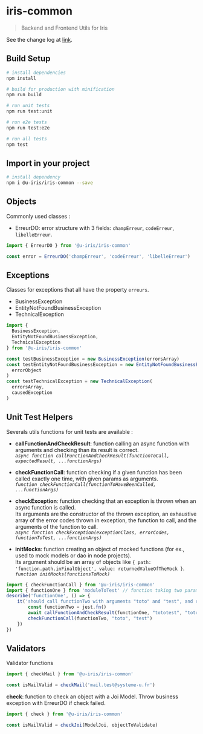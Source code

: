 # iris-common

> Backend and Frontend Utils for Iris

See the change log at [link](release-notes.md).

## Build Setup

```bash
# install dependencies
npm install

# build for production with minification
npm run build

# run unit tests
npm run test:unit

# run e2e tests
npm run test:e2e

# run all tests
npm test
```

## Import in your project

```bash
# install dependency
npm i @u-iris/iris-common --save
```

## Objects

Commonly used classes :

- ErreurDO: error structure with 3 fields: `champErreur`, `codeErreur`, `libelleErreur`.

```js
import { ErreurDO } from '@u-iris/iris-common'

const error = ErreurDO('champErreur', 'codeErreur', 'libelleErreur')
```

## Exceptions

Classes for exceptions that all have the property `erreurs`.

- BusinessException
- EntityNotFoundBusinessException
- TechnicalException

```js
import {
  BusinessException,
  EntityNotFoundBusinessException,
  TechnicalException
} from '@u-iris/iris-common'

const testBusinessException = new BusinessException(errorsArray)
const testEntityNotFoundBusinessException = new EntityNotFoundBusinessException(
  errorObject
)
const testTechnicalException = new TechnicalException(
  errorsArray,
  causedException
)
```

## Unit Test Helpers

Severals utils functions for unit tests are available :

- **callFunctionAndCheckResult**: function calling an async function with arguments and checking than its result is correct.  
  _`async function callFunctionAndCheckResult(functionToCall, expectedResult, ...functionArgs)`_

- **checkFunctionCall**: function checking if a given function has been called exactly one time, with given params as arguments.  
  _`function checkFunctionCall(functionToHaveBeenCalled, ...functionArgs)`_

- **checkException**: function checking that an exception is thrown when an async function is called.  
  Its arguments are the constructor of the thrown exception, an exhaustive array of the error codes thrown in exception, the function to call, and the arguments of the function to call.  
  _`async function checkException(exceptionClass, errorCodes, functionToTest, ...functionArgs)`_

- **initMocks**: function creating an object of mocked functions (for ex., used to mock models or dao in node projects).  
  Its argument should be an array of objects like `{ path: 'function.path.inFinalObject', value: returnedValueOfTheMock }`.  
  _`function initMocks(functionsToMock)`_

```js
import { checkFunctionCall } from '@u-iris/iris-common'
import { functionOne } from 'moduleToTest' // function taking two parameters
describe('functionOne', () => {
    it('should call functionTwo with arguments "toto" and "test", and return "tototest", when called with the parameter "toto" and "test"', () => {
        const functionTwo = jest.fn()
        await callFunctionAndCheckResult(functionOne, "tototest", "toto", "test")
        checkFunctionCall(functionTwo, "toto", "test")
    })
})
```

## Validators

Validator functions

```js
import { checkMail } from '@u-iris/iris-common'

const isMailValid = checkMail('mail.test@systeme-u.fr')
```

**check**: function to check an object with a Joi Model. Throw business exception with ErreurDO if check failed.

```js
import { check } from '@u-iris/iris-common'

const isMailValid = checkJoi(ModelJoi, objectToValidate)
```
